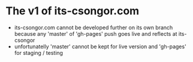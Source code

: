 # The v1 of its-csongor.com

- its-csongor.com cannot be developed further on its own branch because any 'master' of 'gh-pages' push goes live and reflects at its-csongor
- unfortunatelly 'master' cannot be kept for live version and 'gh-pages' for staging / testing


